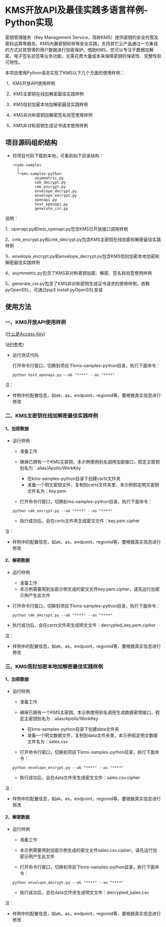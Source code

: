 # KMS开放API及最佳实践多语言样例-Python实现

密钥管理服务（Key Management Service，简称KMS）提供密钥的安全托管及密码运算等服务。KMS内置密钥轮转等安全实践，支持其它云产品通过一方集成的方式对其管理的用户数据进行加密保护。借助KMS，您可以专注于数据加解密、电子签名验签等业务功能，无需花费大量成本来保障密钥的保密性、完整性和可用性。

本项目使用Python语言实现了KMS以下几个方面的使用样例：

​	1、KMS开放API使用样例

​	2、KMS主密钥在线加解密最佳实践样例

​	3、KMS信封加密本地加解密最佳实践样例

​	4、KMS非对称密钥加解密签名验签使用样例

​	5、KMS非对称密钥生成证书请求使用样例



## 项目源码组织结构

- 将项目代码下载到本地，可看到如下目录结构：

  ```
  ─code-samples
    │                         
    └─kms-samples-python
            asymmetric.py
            cmk_decrypt.py
            cmk_encrypt.py
            envelope_decrypt.py
            envelope_encrypt.py
            openapi.py
            test_openapi.py
            generate_csr.py
  ```
  

说明：

1、openapi.py和test_openapi.py包含KMS已开放接口调用样例

2、cmk_encrypt.py和cmk_decrypt.py包含KMS主密钥在线加密和解密最佳实践样例

3、envelope_encrypt.py和envelope_decrypt.py包含KMS信封加密本地加密和解密最佳实践样例

4、asymmetric.py包含了KMS非对称密钥加密、解密、签名和验签使用样例

5、generate_csr.py包含了KMS非对称密钥生成证书请求的使用样例，依赖pyOpenSSL，可通过pip3 install pyOpenSSL安装


## 使用方法

### 一、KMS开放API使用样例

([什么是Access Key](https://help.aliyun.com/document_detail/53045.html))

([API参考](https://help.aliyun.com/document_detail/69005.html))

- 运行测试代码

  打开命令行窗口，切换到项目下kms-samples-python目录，执行下面命令：

  ```
  python test_openapi.py --ak "****" --as "****"
  ```

注：

- 样例中的配置信息，如ak，as，endpoint，regionid等，要根据真实信息进行修改



### 二、KMS主密钥在线加解密最佳实践样例

#### 1、加密数据

- 运行样例

  - 准备工作
  - 确保已拥有一个KMS主密钥，本示例使用别名调用加密接口，假定主密钥别名为：alias/Apollo/WorkKey
    - 在kms-samples-python目录下创建certs文件夹
    - 准备一个明文密钥文件，复制到certs文件夹里，本示例假定明文密钥文件名为：key.pem
  
  - 打开命令行窗口，切换到ms-samples-python目录，执行下面命令：
  
  ```
  python cmk_encrypt.py --ak "****" --as "****"
  ```
  
  - 执行成功后，会在certs文件夹生成密文文件：key.pem.cipher

注：

- 样例中的配置信息，如ak，as，endpoint，regionid等，要根据真实信息进行修改



#### 2、解密数据

- 运行样例

  - 准备工作
  - 本示例需要用到加密示例生成的密文文件key.pem.cipher，请先运行加密示例产生此文件
  
- 打开命令行窗口，切换到项目下kms-samples-python目录，执行下面命令：
  
  ```
  python cmk_decrypt.py --ak "****" --as "****"
  ```
  
- 执行成功后，会在certs文件夹生成明文文件：decrypted_key.pem.cipher

注：

- 样例中的配置信息，如ak，as，endpoint，regionid等，要根据真实信息进行修改



### 三、KMS信封加密本地加解密最佳实践样例

#### 1、加密数据

- 运行样例

  - 准备工作
  - 确保已拥有一个KMS主密钥，本示例使用别名调用生成数据密钥接口，假定主密钥别名为：alias/Apollo/WorkKey
    - 在kms-samples-python目录下创建data文件夹
    - 准备一个明文数据文件，复制到data文件夹里，本示例假定明文数据文件名为：sales.csv
  
  - 打开命令行窗口，切换到项目下kms-samples-python目录，执行下面命令：
  
  ```
  python envelope_encrypt.py --ak "****" --as "****"
  ```
  
  - 执行成功后，会在data文件夹生成密文文件：sales.csv.cipher

注：

- 样例中的配置信息，如ak，as，endpoint，regionid等，要根据真实信息进行修改



#### 2、解密数据

- 运行样例

  - 准备工作
  - 本示例需要用到加密示例生成的密文文件sales.csv.cipher，请先运行加密示例产生此文件
  
  - 打开命令行窗口，切换到项目下kms-samples-python目录，执行下面命令：
  
  ```
  python envelope_decrypt.py --ak "****" --as "****"
  ```
  
  - 执行成功后，会在data文件夹生成明文文件：decrypted_sales.csv

注：

- 样例中的配置信息，如ak，as，endpoint，regionid等，要根据真实信息进行修改

